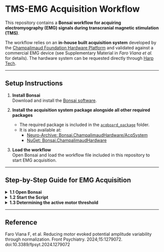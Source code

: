 # TMS-EMG Acquisition Workflow

This repository contains a **Bonsai workflow for acquiring electromyography (EMG) signals during transcranial magnetic stimulation (TMS)**.  

The workflow relies on an **in-house built acquisition system** developed by the [Champalimaud Foundation Hardware Platform](https://harp-tech.org/) and validated against a commercial EMG device (see Supplementary Material in *Faro Viana et al.* for details). The hardware system can be requested directly through [Harp Tech](https://harp-tech.org/).  

---

## Setup Instructions

1. **Install Bonsai**  
   Download and install the [Bonsai software](https://bonsai-rx.org/).  

2. **Install the acquisition system package alongside all other required packages**  
   - The required package is included in the [`acqboard_package`](./acqboard_package) folder.  
   - It is also available at:  
     - [Neuro-Archive: Bonsai.ChampalimaudHardware/AcqSystem](https://github.com/bonsai-rx/neuro-archive/tree/main/Bonsai.ChampalimaudHardware/AcqSystem)  
     - [NuGet: Bonsai.ChampalimaudHardware](https://www.nuget.org/packages/Bonsai.ChampalimaudHardware)  

3. **Load the workflow**  
   Open Bonsai and load the workflow file included in this repository to start EMG acquisition.  

---

## Step-by-Step Guide for EMG Acquisition

<details>
<summary><strong>1.1 Open Bonsai</strong></summary>

Open the **Bonsai** software and select the file containing the script for EMG data acquisition.  

![EMG and TMS](./images/bonsai_open.png)

</details>

<details>
<summary><strong>1.2 Start the Script</strong></summary>

Once all the preparations for the sessions are concluded, proceed to **start the script**.  

![Valid EMG Example](./images/bonsai_start.png)

</details>

<details>
<summary><strong>1.3 Determining the active motor threshold</strong></summary>

After performing MVICs, three lines will appear in the right-hand side window:

- Instruct the participant to perform the movement described in **3.4.1**  
- The **blue line** should be placed in between the **yellow** and **orange** ones  
- Once a pulse is applied, the consequent EMG is valid **if the word “True” appears on the screen** (see red box in the picture below)  
- Otherwise, the results of the pulse should not be considered  

![EMG and TMS](./images/bonsai_amt_finish.png)

</details>

---

## Reference

Faro Viana F, et al. Reducing motor evoked potential amplitude variability through normalization. Front Psychiatry. 2024;15:1279072. doi:10.3389/fpsyt.2024.1279072



